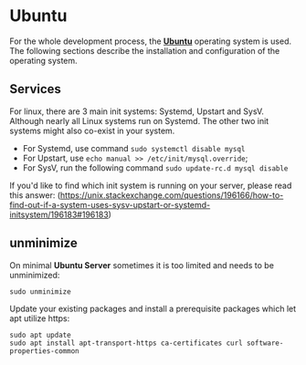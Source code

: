 # Ubuntu

For the whole development process, the **[Ubuntu](https://ubuntu.com/download/server)** operating system is used. The following sections describe the installation and configuration of the operating system.

## Services

For linux, there are 3 main init systems: Systemd, Upstart and SysV. Although nearly all Linux systems run on Systemd. The other two init systems might also co-exist in your system.

* For Systemd, use command `sudo systemctl disable mysql`
* For Upstart, use `echo manual >> /etc/init/mysql.override`;
* For SysV, run the following command `sudo update-rc.d mysql disable`

If you'd like to find which init system is running on your server, please read this answer: (https://unix.stackexchange.com/questions/196166/how-to-find-out-if-a-system-uses-sysv-upstart-or-systemd-initsystem/196183#196183)

## unminimize

On minimal **Ubuntu Server** sometimes it is too limited and needs to be unminimized:

```shell
sudo unminimize
```

Update your existing packages and install a prerequisite packages which let apt utilize https:

```shell
sudo apt update
sudo apt install apt-transport-https ca-certificates curl software-properties-common
```
